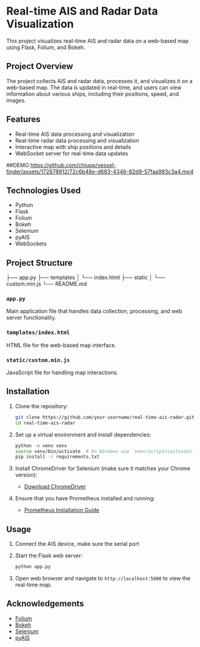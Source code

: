 # Real-time AIS and Radar Data Visualization

This project visualizes real-time AIS and radar data on a web-based map using Flask, Folium, and Bokeh.

## Project Overview

The project collects AIS and radar data, processes it, and visualizes it on a web-based map. The data is updated in real-time, and users can view information about various ships, including their positions, speed, and images.

## Features

- Real-time AIS data processing and visualization
- Real-time radar data processing and visualization
- Interactive map with ship positions and details
- WebSocket server for real-time data updates

##DEMO
https://github.com/chiupp/vessel-finder/assets/172878912/72c6b48e-d683-4346-82d9-57faa983c3a4.mp4

## Technologies Used

- Python
- Flask
- Folium
- Bokeh
- Selenium
- pyAIS
- WebSockets

## Project Structure
├── app.py
├── templates
│ └── index.html
├── static
│ └── custom.min.js
└── README.md

### `app.py`

Main application file that handles data collection, processing, and web server functionality.

### `templates/index.html`

HTML file for the web-based map interface.

### `static/custom.min.js`

JavaScript file for handling map interactions.

## Installation

1. Clone the repository:
    ```sh
    git clone https://github.com/your-username/real-time-ais-radar.git
    cd real-time-ais-radar
    ```

2. Set up a virtual environment and install dependencies:
    ```sh
    python -m venv venv
    source venv/bin/activate  # On Windows use `venv\Scripts\activate`
    pip install -r requirements.txt
    ```

3. Install ChromeDriver for Selenium (make sure it matches your Chrome version):
    - [Download ChromeDriver](https://sites.google.com/a/chromium.org/chromedriver/downloads)

4. Ensure that you have Prometheus installed and running:
    - [Prometheus Installation Guide](https://prometheus.io/docs/prometheus/latest/installation/)

## Usage
1. Connect the AIS device, make sure the serial port 

2. Start the Flask web server:
    ```sh
    python app.py
    ```

3. Open  web browser and navigate to `http://localhost:5000` to view the real-time map.

## Acknowledgements

- [Folium](https://python-visualization.github.io/folium/)
- [Bokeh](https://bokeh.org/)
- [Selenium](https://www.selenium.dev/)
- [pyAIS](https://github.com/M0r13n/pyais)

